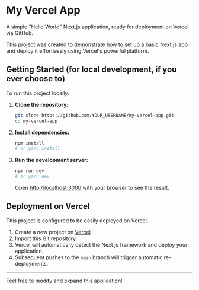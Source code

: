 # My Vercel App

A simple "Hello World" Next.js application, ready for deployment on Vercel via GitHub.

This project was created to demonstrate how to set up a basic Next.js app and deploy it effortlessly using Vercel's powerful platform.

## Getting Started (for local development, if you ever choose to)

To run this project locally:

1.  **Clone the repository:**
    ```bash
    git clone https://github.com/YOUR_USERNAME/my-vercel-app.git
    cd my-vercel-app
    ```
2.  **Install dependencies:**
    ```bash
    npm install
    # or yarn install
    ```
3.  **Run the development server:**
    ```bash
    npm run dev
    # or yarn dev
    ```
    Open [http://localhost:3000](http://localhost:3000) with your browser to see the result.

## Deployment on Vercel

This project is configured to be easily deployed on Vercel.

1.  Create a new project on [Vercel](https://vercel.com/).
2.  Import this Git repository.
3.  Vercel will automatically detect the Next.js framework and deploy your application.
4.  Subsequent pushes to the `main` branch will trigger automatic re-deployments.

---

Feel free to modify and expand this application!